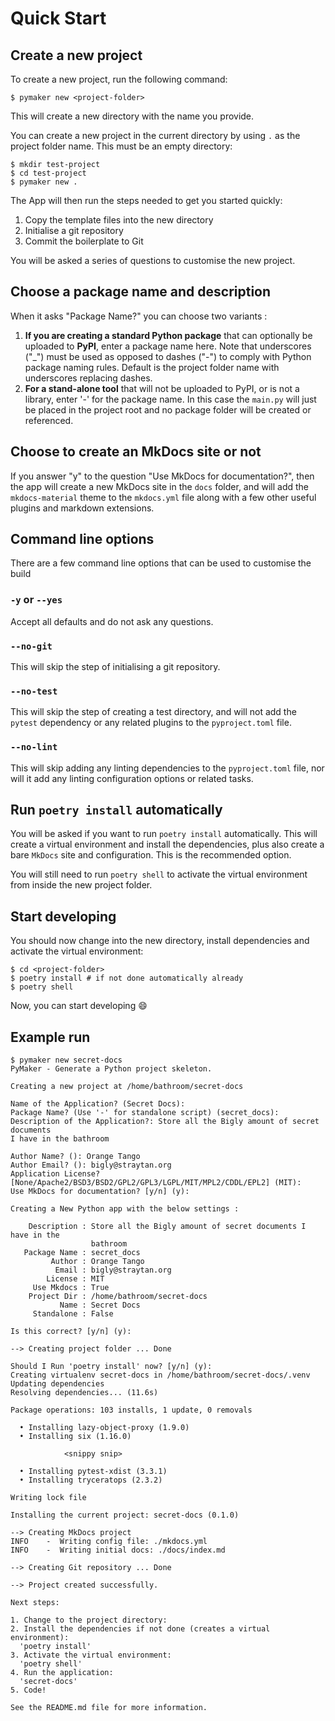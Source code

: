 # Quick Start

## Create a new project

To create a new project, run the following command:

```console
$ pymaker new <project-folder>
```

This will create a new directory with the name you provide.

You can create a new project in the current directory by using `.` as the
project folder name. This must be an empty directory:

```console
$ mkdir test-project
$ cd test-project
$ pymaker new .
```

The App will then run the steps needed to get you started quickly:

1. Copy the template files into the new directory
2. Initialise a git repository
3. Commit the boilerplate to Git

You will be asked a series of questions to customise the new project.

## Choose a package name and description

When it asks "Package Name?" you can choose two variants :

1. **If you are creating a standard Python package** that can optionally be
   uploaded to **PyPI**, enter a package name here. Note that underscores ("_")
   must be used as opposed to dashes ("-") to comply with Python package naming
   rules. Default is the project folder name with underscores replacing dashes.
2. **For a stand-alone tool** that will not be uploaded to PyPI, or is not a
   library, enter '-' for the package name. In this case the `main.py` will just
   be placed in the project root and no package folder will be created or
   referenced.

## Choose to create an MkDocs site or not

If you answer "y" to the question "Use MkDocs for documentation?", then the app
will create a new MkDocs site in the `docs` folder, and will add the
`mkdocs-material` theme to the `mkdocs.yml` file along with a few other useful
plugins and markdown extensions.

## Command line options

There are a few command line options that can be used to customise the build

### `-y` or `--yes`

Accept all defaults and do not ask any questions.

### `--no-git`

This will skip the step of initialising a git repository.

### `--no-test`

This will skip the step of creating a test directory, and will not add the
`pytest` dependency or any related plugins to the `pyproject.toml` file.

### `--no-lint`

This will skip adding any linting dependencies to the `pyproject.toml` file, nor
will it add any linting configuration options or related tasks.

## Run `poetry install` automatically

You will be asked if you want to run `poetry install` automatically. This will
create a virtual environment and install the dependencies, plus also create a
bare `MkDocs` site and configuration. This is the recommended option.

You will still need to run `poetry shell` to activate the virtual environment
from inside the new project folder.

## Start developing

You should now change into the new directory, install dependencies and activate
the virtual environment:

```console
$ cd <project-folder>
$ poetry install # if not done automatically already
$ poetry shell
```

Now, you can start developing :smile:

## Example run

```console
$ pymaker new secret-docs
PyMaker - Generate a Python project skeleton.

Creating a new project at /home/bathroom/secret-docs

Name of the Application? (Secret Docs):
Package Name? (Use '-' for standalone script) (secret_docs):
Description of the Application?: Store all the Bigly amount of secret documents
I have in the bathroom

Author Name? (): Orange Tango
Author Email? (): bigly@straytan.org
Application License? [None/Apache2/BSD3/BSD2/GPL2/GPL3/LGPL/MIT/MPL2/CDDL/EPL2] (MIT):
Use MkDocs for documentation? [y/n] (y):

Creating a New Python app with the below settings :

    Description : Store all the Bigly amount of secret documents I have in the
                  bathroom
   Package Name : secret_docs
         Author : Orange Tango
          Email : bigly@straytan.org
        License : MIT
     Use Mkdocs : True
    Project Dir : /home/bathroom/secret-docs
           Name : Secret Docs
     Standalone : False

Is this correct? [y/n] (y):

--> Creating project folder ... Done

Should I Run 'poetry install' now? [y/n] (y):
Creating virtualenv secret-docs in /home/bathroom/secret-docs/.venv
Updating dependencies
Resolving dependencies... (11.6s)

Package operations: 103 installs, 1 update, 0 removals

  • Installing lazy-object-proxy (1.9.0)
  • Installing six (1.16.0)

            <snippy snip>

  • Installing pytest-xdist (3.3.1)
  • Installing tryceratops (2.3.2)

Writing lock file

Installing the current project: secret-docs (0.1.0)

--> Creating MkDocs project
INFO    -  Writing config file: ./mkdocs.yml
INFO    -  Writing initial docs: ./docs/index.md

--> Creating Git repository ... Done

--> Project created successfully.

Next steps:

1. Change to the project directory:
2. Install the dependencies if not done (creates a virtual environment):
  'poetry install'
3. Activate the virtual environment:
  'poetry shell'
4. Run the application:
  'secret-docs'
5. Code!

See the README.md file for more information.
```
